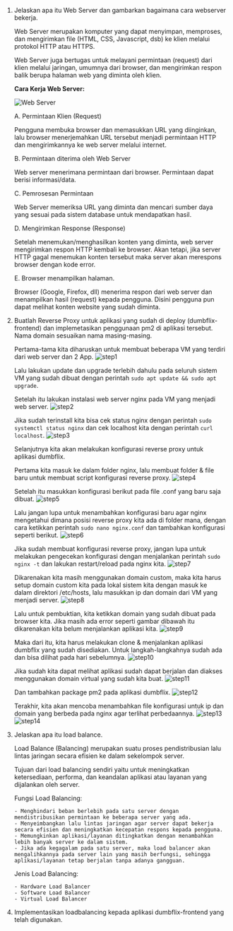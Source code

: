1. Jelaskan apa itu Web Server dan gambarkan bagaimana cara webserver bekerja.

    Web Server merupakan komputer yang dapat menyimpan, memproses, dan mengirimkan file (HTML, CSS, Javascript, dsb) ke klien melalui protokol HTTP atau HTTPS.
   
    Web Server juga bertugas untuk melayani permintaan (request) dari klien melalui jaringan, umumnya dari browser, dan mengirimkan respon balik berupa halaman web yang diminta oleh klien.
    
    **Cara Kerja Web Server:**

    ![Web Server](https://github.com/user-attachments/assets/6196f667-609b-4424-a2ae-87e32e699509)

   
    A. Permintaan Klien (Request)
   
    Pengguna membuka browser dan memasukkan URL yang diinginkan, lalu browser menerjemahkan URL tersebut menjadi permintaan HTTP dan mengirimkannya ke web server melalui internet.
    
    B. Permintaan diterima oleh Web Server
   
    Web server menerimana permintaan dari browser. Permintaan dapat berisi informasi/data.
    
    C. Pemrosesan Permintaan
   
    Web Server memeriksa URL yang diminta dan mencari sumber daya yang sesuai pada sistem database untuk mendapatkan hasil.
    
    D. Mengirimkan Response (Response)
   
    Setelah menemukan/menghasilkan konten yang diminta, web server mengirimkan respon HTTP kembali ke browser. Akan tetapi, jika server HTTP gagal menemukan konten tersebut maka server akan merespons browser dengan kode error.
    
    E. Browser menampilkan halaman.
   
    Browser (Google, Firefox, dll) menerima respon dari web server dan menampilkan hasil (request) kepada pengguna. Disini pengguna pun dapat melihat konten website yang sudah diminta.


2. Buatlah Reverse Proxy untuk aplikasi yang sudah di deploy (dumbflix-frontend) dan implemetasikan penggunaan pm2 di aplikasi tersebut. Nama domain sesuaikan nama masing-masing.

    Pertama-tama kita diharuskan untuk membuat beberapa VM yang terdiri dari web server dan 2 App.
   ![step1](https://github.com/user-attachments/assets/6ee9db86-435d-4905-a44e-66db9578b6af)

    Lalu lakukan update dan upgrade terlebih dahulu pada seluruh sistem VM yang sudah dibuat dengan perintah ``` sudo apt update && sudo apt upgrade ```.
   
    Setelah itu lakukan instalasi web server nginx pada VM yang menjadi web server.
   ![step2](https://github.com/user-attachments/assets/fc1986a3-a1fa-4aae-b228-3d220fe7937b)

    Jika sudah terinstall kita bisa cek status nginx dengan perintah ``` sudo systemctl status nginx ``` dan cek localhost kita dengan perintah ``` curl localhost ```.
   ![step3](https://github.com/user-attachments/assets/6f9cd92f-317c-4bb7-90bc-6a2081be7ba3)

    Selanjutnya kita akan melakukan konfigurasi reverse proxy untuk aplikasi dumbflix.
   
    Pertama kita masuk ke dalam folder nginx, lalu membuat folder & file baru untuk membuat script konfigurasi reverse proxy.
   ![step4](https://github.com/user-attachments/assets/887d128f-a4c3-4131-b46d-28230a638c91)

    Setelah itu masukkan konfigurasi berikut pada file .conf yang baru saja dibuat.
   ![step5](https://github.com/user-attachments/assets/4490e875-f39c-499f-978b-1cc95042ba0b)

    Lalu jangan lupa untuk menambahkan konfigurasi baru agar nginx mengetahui dimana posisi reverse proxy kita ada di folder mana, dengan cara ketikkan perintah ``` sudo nano nginx.conf ``` dan tambahkan konfigurasi seperti berikut.
   ![step6](https://github.com/user-attachments/assets/de188c94-920e-47d7-a092-26b9de9c9946)

    Jika sudah membuat konfigurasi reverse proxy, jangan lupa untuk melakukan pengecekan konfigurasi dengan menjalankan perintah ``` sudo nginx -t ``` dan lakukan restart/reload pada nginx kita.
   ![step7](https://github.com/user-attachments/assets/3a7dd69b-66f5-4f79-8105-8ddec66fd956)

    Dikarenakan kita masih menggunakan domain custom, maka kita harus setup domain custom kita pada lokal sistem kita dengan masuk ke dalam direktori /etc/hosts, lalu masukkan ip dan domain dari VM yang menjadi server.
   ![step8](https://github.com/user-attachments/assets/86991acc-1ef1-4f10-b4ec-158ea1abd2fb)

    Lalu untuk pembuktian, kita ketikkan domain yang sudah dibuat pada browser kita. Jika masih ada error seperti gambar dibawah itu dikarenakan kita belum menjalankan aplikasi kita.
   ![step9](https://github.com/user-attachments/assets/6a00e6be-2617-4e61-aecc-95de90193443)

    Maka dari itu, kita harus melakukan clone & menjalankan aplikasi dumbflix yang sudah disediakan. Untuk langkah-langkahnya sudah ada dan bisa dilihat pada hari sebelumnya.
   ![step10](https://github.com/user-attachments/assets/b622d013-31a7-4f27-b047-cdd9421c7557)

    Jika sudah kita dapat melihat aplikasi sudah dapat berjalan dan diakses menggunakan domain virtual yang sudah kita buat.
   ![step11](https://github.com/user-attachments/assets/cea5e53f-890d-422d-9471-4c58be0634b4)

    Dan tambahkan package pm2 pada aplikasi dumbflix.
    ![step12](https://github.com/user-attachments/assets/bcc9b9de-0ff6-4792-ad91-c4ff5d8b48db)

    Terakhir, kita akan mencoba menambahkan file konfigurasi untuk ip dan domain yang berbeda pada nginx agar terlihat perbedaannya.
   ![step13](https://github.com/user-attachments/assets/3c97d34f-ae14-4d7c-97d5-762ad9094c9d)
   ![step14](https://github.com/user-attachments/assets/9a0c1ddb-dd52-43d0-9a6b-48665150c506)



3. Jelaskan apa itu load balance.

    Load Balance (Balancing) merupakan suatu proses pendistribusian lalu lintas jaringan secara efisien ke dalam sekelompok server.
   
    Tujuan dari load balancing sendiri yaitu untuk meningkatkan ketersediaan, performa, dan keandalan aplikasi atau layanan yang dijalankan oleh server.
    
    Fungsi Load Balancing:
    ```
    - Menghindari beban berlebih pada satu server dengan mendistribusikan permintaan ke beberapa server yang ada.
    - Menyeimbangkan lalu lintas jaringan agar server dapat bekerja secara efisien dan meningkatkan kecepatan respons kepada pengguna.
    - Memungkinkan aplikasi/layanan ditingkatkan dengan menambahkan lebih banyak server ke dalam sistem.
    - Jika ada kegagalam pada satu server, maka load balancer akan mengalihkannya pada server lain yang masih berfungsi, sehingga aplikasi/layanan tetap berjalan tanpa adanya gangguan.
    ```
    
    Jenis Load Balancing:
    ```
    - Hardware Load Balancer
    - Software Load Balancer
    - Virtual Load Balancer
    ```


4. Implementasikan loadbalancing kepada aplikasi dumbflix-frontend yang telah digunakan.
